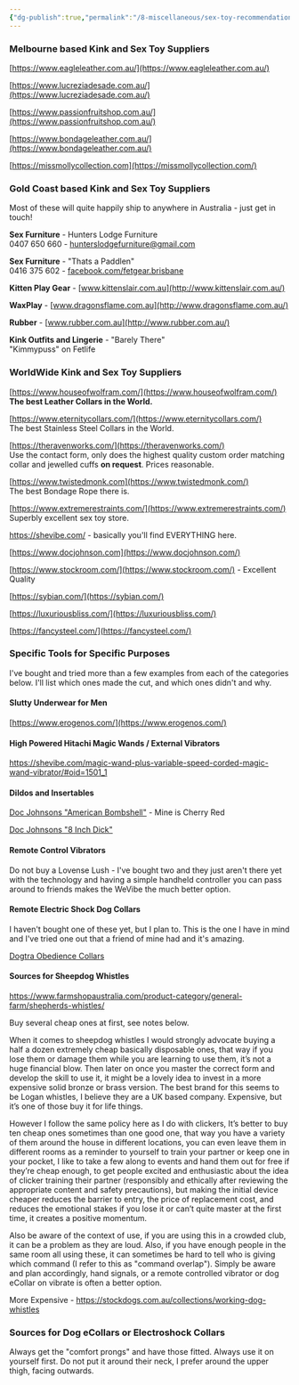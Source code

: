 ```yaml
---
{"dg-publish":true,"permalink":"/8-miscellaneous/sex-toy-recommendations-and-suppliers/","updated":"2025-01-20T06:56:24.699+08:00"}
---
```



### Melbourne based Kink and Sex Toy Suppliers

[https://www.eagleleather.com.au/](https://www.eagleleather.com.au/)

[https://www.lucreziadesade.com.au/](https://www.lucreziadesade.com.au/)

[https://www.passionfruitshop.com.au/](https://www.passionfruitshop.com.au/)

[https://www.bondageleather.com.au/](https://www.bondageleather.com.au/)

[https://missmollycollection.com](https://missmollycollection.com/)

### Gold Coast based Kink and Sex Toy Suppliers

Most of these will quite happily ship to anywhere in Australia - just get in touch!

**Sex Furniture** - Hunters Lodge Furniture  
0407 650 660 - [hunterslodgefurniture@gmail.com](mailto:hunterslodgefurniture@gmail.com)

**Sex Furniture** - "Thats a Paddlen"  
0416 375 602 - [facebook.com/fetgear.brisbane](https://facebook.com/fetgear.brisbane)

**Kitten Play Gear** - [www.kittenslair.com.au](http://www.kittenslair.com.au/)

**WaxPlay** - [www.dragonsflame.com.au](http://www.dragonsflame.com.au/)

**Rubber** - [www.rubber.com.au](http://www.rubber.com.au/)

**Kink Outfits and Lingerie** - "Barely There"  
"Kimmypuss" on Fetlife

### WorldWide Kink and Sex Toy Suppliers

[https://www.houseofwolfram.com/](https://www.houseofwolfram.com/)  
**The best Leather Collars in the World.**

[https://www.eternitycollars.com/](https://www.eternitycollars.com/)  
The best Stainless Steel Collars in the World.

[https://theravenworks.com/](https://theravenworks.com/)  
Use the contact form, only does the highest quality custom order matching collar and jewelled cuffs **on request**. Prices reasonable.

[https://www.twistedmonk.com](https://www.twistedmonk.com/)  
The best Bondage Rope there is.

[https://www.extremerestraints.com/](https://www.extremerestraints.com/)  
Superbly excellent sex toy store.

https://shevibe.com/ - basically you'll find EVERYTHING here.

[https://www.docjohnson.com](https://www.docjohnson.com/)

[https://www.stockroom.com/](https://www.stockroom.com/) - Excellent Quality

[https://sybian.com/](https://sybian.com/)

[https://luxuriousbliss.com/](https://luxuriousbliss.com/)

[https://fancysteel.com/](https://fancysteel.com/)

### Specific Tools for Specific Purposes

I've bought and tried more than a few examples from each of the categories below. I'll list which ones made the cut, and which ones didn't and why.

#### Slutty Underwear for Men

[https://www.erogenos.com/](https://www.erogenos.com/)

#### High Powered Hitachi Magic Wands / External Vibrators

https://shevibe.com/magic-wand-plus-variable-speed-corded-magic-wand-vibrator/#oid=1501_1

#### Dildos and Insertables

[Doc Johnsons "American Bombshell"](https://www.shopdocjohnson.com/s/sex-toys/p/447733/doc-johnson/american-bombshell---b-7-tango) - Mine is Cherry Red

[Doc Johnsons "8 Inch Dick"](https://www.shopdocjohnson.com/s/sex-toys/p/448766/doc-johnson/the-d---perfect-d---8-with-balls---ultraskyn)

#### Remote Control Vibrators

Do not buy a Lovense Lush - I've bought two and they just aren't there yet with the technology and having a simple handheld controller you can pass around to friends makes the WeVibe the much better option.

#### Remote Electric Shock Dog Collars

I haven't bought one of these yet, but I plan to. This is the one I have in mind and I've tried one out that a friend of mine had and it's amazing.

[Dogtra Obedience Collars](https://www.dogtra.com/products/remote-training/obedience)

#### Sources for Sheepdog Whistles

https://www.farmshopaustralia.com/product-category/general-farm/shepherds-whistles/

Buy several cheap ones at first, see notes below.

When it comes to sheepdog whistles I would strongly advocate buying a half a dozen extremely cheap basically disposable ones, that way if you lose them or damage them while you are learning to use them, it’s not a huge financial blow. Then later on once you master the correct form and develop the skill to use it, it might be a lovely idea to invest in a more expensive solid bronze or brass version. The best brand for this seems to be Logan whistles, I believe they are a UK based company. Expensive, but it’s one of those buy it for life things. 

However I follow the same policy here as I do with clickers, It’s better to buy ten cheap ones sometimes than one good one, that way you have a variety of them around the house in different locations, you can even leave them in different rooms as a reminder to yourself to train your partner or keep one in your pocket, I like to take a few along to events and hand them out for free if they’re cheap enough, to get people excited and enthusiastic about the idea of clicker training their partner (responsibly and ethically after reviewing the appropriate content and safety precautions), but making the initial device cheaper reduces the barrier to entry, the price of replacement cost, and reduces the emotional stakes if you lose it or can’t quite master at the first time, it creates a positive momentum.

Also be aware of the context of use, if you are using this in a crowded club, it can be a problem as they are loud. Also, if you have enough people in the same room all using these, it can sometimes be hard to tell who is giving which command (I refer to this as "command overlap"). Simply be aware and plan accordingly, hand signals, or a remote controlled vibrator or dog eCollar on vibrate is often a better option. 

More Expensive - https://stockdogs.com.au/collections/working-dog-whistles

### Sources for Dog eCollars or Electroshock Collars

Always get the "comfort prongs" and have those fitted. Always use it on yourself first. Do not put it around their neck, I prefer around the upper thigh, facing outwards.


